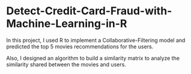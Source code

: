 # Detect-Credit-Card-Fraud-with-Machine-Learning-in-R

In this project, I used R to implement a Collaborative-Filtering model and predicted the top 5 movies recommendations for the users.

Also, I designed an algorithm to build a similarity matrix to analyze the similarity shared between the movies and users.
